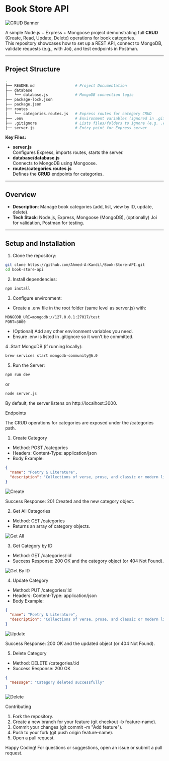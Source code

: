 # Book Store API

![CRUD Banner](assets/banner.png)

A simple Node.js + Express + Mongoose project demonstrating full **CRUD** (Create, Read, Update, Delete) operations for book categories.  
This repository showcases how to set up a REST API, connect to MongoDB, validate requests (e.g., with Joi), and test endpoints in Postman.

---

## Project Structure

```bash
.
├── README.md                  # Project Documentation
├── database
│   └── database.js            # MongoDB connection logic
├── package-lock.json
├── package.json
├── routes
│   └── categories.routes.js   # Express routes for category CRUD
├── .env                       # Environment variables (ignored in .gitignore)
├── .gitignore                 # Lists files/folders to ignore (e.g. .env, node_modules)
├── server.js                  # Entry point for Express server
```

**Key Files:**

- **server.js**  
  Configures Express, imports routes, starts the server.
- **database/database.js**  
  Connects to MongoDB using Mongoose.
- **routes/categories.routes.js**  
  Defines the **CRUD** endpoints for categories.

---

## Overview

- **Description**: Manage book categories (add, list, view by ID, update, delete).  
- **Tech Stack**: Node.js, Express, Mongoose (MongoDB), (optionally) Joi for validation, Postman for testing.

---

## Setup and Installation

1. Clone the repository:

```bash
git clone https://github.com/Ahmed-A-Kandil/Book-Store-API.git
cd book-store-api
```

2. Install dependencies:

```bash
npm install
```

3. Configure environment:

- Create a .env file in the root folder (same level as server.js) with:

```txt
MONGODB_URI=mongodb://127.0.0.1:27017/test
PORT=3000
```

- (Optional) Add any other environment variables you need.
- Ensure .env is listed in .gitignore so it won’t be committed.

4 .Start MongoDB (if running locally):

```bash
brew services start mongodb-community@6.0
```

5. Run the Server:

```bash
npm run dev
```

or

```bash
node server.js
```

By default, the server listens on http://localhost:3000.

Endpoints

The CRUD operations for categories are exposed under the /categories path.

1. Create Category

- Method: POST /categories
- Headers: Content-Type: application/json
- Body Example:

```json
{
  "name": "Poetry & Literature",
  "description": "Collections of verse, prose, and classic or modern literary works that delve into the depths of human emotion and experience."
}
```

![Create](assets/Create.png)

Success Response: 201 Created and the new category object.

2. Get All Categories

- Method: GET /categories
- Returns an array of category objects.

![Get All](assets/GetAll.png)

3. Get Category by ID

- Method: GET /categories/:id
- Success Response: 200 OK and the category object (or 404 Not Found).

![Get By ID](assets/GetById.png)

4. Update Category

- Method: PUT /categories/:id
- Headers: Content-Type: application/json
- Body Example:

```json
{
  "name": "Poetry & Literature",
  "description": "Collections of verse, prose, and classic or modern literary works that delve into the depths of human emotion and experience."
}
```

![Update](assets/Update.png)

Success Response: 200 OK and the updated object (or 404 Not Found).

5. Delete Category

- Method: DELETE /categories/:id
- Success Response: 200 OK

```json
{
  "message": "Category deleted successfully"
}
```

![Delete](assets/Delete.png)

Contributing

1. Fork the repository.
2. Create a new branch for your feature (git checkout -b feature-name).
3. Commit your changes (git commit -m "Add feature").
4. Push to your fork (git push origin feature-name).
5. Open a pull request.

Happy Coding!
For questions or suggestions, open an issue or submit a pull request.
